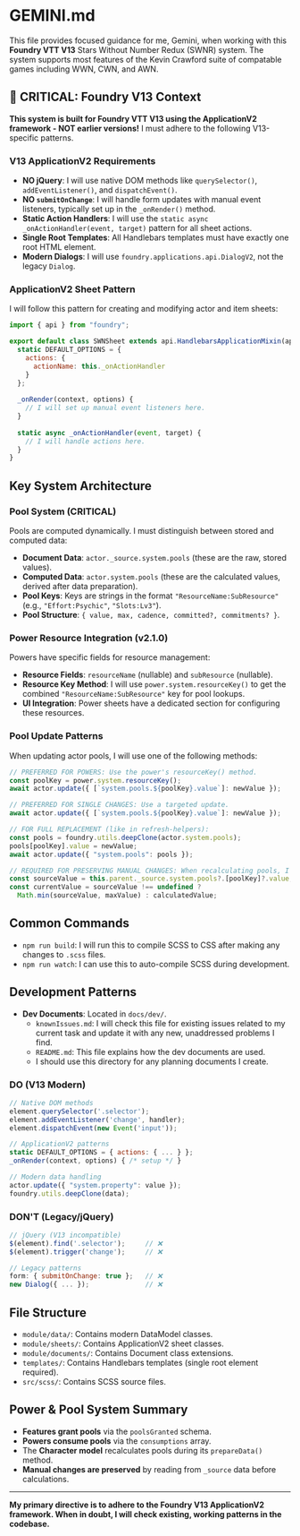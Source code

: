 # GEMINI.md

This file provides focused guidance for me, Gemini, when working with this **Foundry VTT V13** Stars Without Number Redux (SWNR) system. The system supports most features of the Kevin Crawford suite of compatable games including WWN, CWN, and AWN.

## 🚨 CRITICAL: Foundry V13 Context

**This system is built for Foundry VTT V13 using the ApplicationV2 framework - NOT earlier versions!** I must adhere to the following V13-specific patterns.

### V13 ApplicationV2 Requirements
- **NO jQuery**: I will use native DOM methods like `querySelector()`, `addEventListener()`, and `dispatchEvent()`.
- **NO `submitOnChange`**: I will handle form updates with manual event listeners, typically set up in the `_onRender()` method.
- **Static Action Handlers**: I will use the `static async _onActionHandler(event, target)` pattern for all sheet actions.
- **Single Root Templates**: All Handlebars templates must have exactly one root HTML element.
- **Modern Dialogs**: I will use `foundry.applications.api.DialogV2`, not the legacy `Dialog`.

### ApplicationV2 Sheet Pattern
I will follow this pattern for creating and modifying actor and item sheets:
```javascript
import { api } from "foundry";

export default class SWNSheet extends api.HandlebarsApplicationMixin(api.ApplicationV2) {
  static DEFAULT_OPTIONS = {
    actions: { 
      actionName: this._onActionHandler 
    }
  };
  
  _onRender(context, options) {
    // I will set up manual event listeners here.
  }
  
  static async _onActionHandler(event, target) {
    // I will handle actions here.
  }
}
```

## Key System Architecture

### Pool System (CRITICAL)
Pools are computed dynamically. I must distinguish between stored and computed data:

- **Document Data**: `actor._source.system.pools` (these are the raw, stored values).
- **Computed Data**: `actor.system.pools` (these are the calculated values, derived after data preparation).
- **Pool Keys**: Keys are strings in the format `"ResourceName:SubResource"` (e.g., `"Effort:Psychic"`, `"Slots:Lv3"`).
- **Pool Structure**: `{ value, max, cadence, committed?, commitments? }`.

### Power Resource Integration (v2.1.0)
Powers have specific fields for resource management:

- **Resource Fields**: `resourceName` (nullable) and `subResource` (nullable).
- **Resource Key Method**: I will use `power.system.resourceKey()` to get the combined `"ResourceName:SubResource"` key for pool lookups.
- **UI Integration**: Power sheets have a dedicated section for configuring these resources.

### Pool Update Patterns
When updating actor pools, I will use one of the following methods:

```javascript
// PREFERRED FOR POWERS: Use the power's resourceKey() method.
const poolKey = power.system.resourceKey();
await actor.update({ [`system.pools.${poolKey}.value`]: newValue });

// PREFERRED FOR SINGLE CHANGES: Use a targeted update.
await actor.update({ [`system.pools.${poolKey}.value`]: newValue });

// FOR FULL REPLACEMENT (like in refresh-helpers):
const pools = foundry.utils.deepClone(actor.system.pools);
pools[poolKey].value = newValue;
await actor.update({ "system.pools": pools });

// REQUIRED FOR PRESERVING MANUAL CHANGES: When recalculating pools, I must respect user-entered overrides by checking the source data first.
const sourceValue = this.parent._source.system.pools?.[poolKey]?.value;
const currentValue = sourceValue !== undefined ? 
  Math.min(sourceValue, maxValue) : calculatedValue;
```

## Common Commands

- `npm run build`: I will run this to compile SCSS to CSS after making any changes to `.scss` files.
- `npm run watch`: I can use this to auto-compile SCSS during development.

## Development Patterns

- **Dev Documents**: Located in `docs/dev/`.
    - `knownIssues.md`: I will check this file for existing issues related to my current task and update it with any new, unaddressed problems I find.
    - `README.md`: This file explains how the dev documents are used.
    - I should use this directory for any planning documents I create.

### DO (V13 Modern)
```javascript
// Native DOM methods
element.querySelector('.selector');
element.addEventListener('change', handler);
element.dispatchEvent(new Event('input'));

// ApplicationV2 patterns
static DEFAULT_OPTIONS = { actions: { ... } };
_onRender(context, options) { /* setup */ }

// Modern data handling
actor.update({ "system.property": value });
foundry.utils.deepClone(data);
```

### DON'T (Legacy/jQuery)
```javascript
// jQuery (V13 incompatible)
$(element).find('.selector');     // ❌
$(element).trigger('change');     // ❌

// Legacy patterns  
form: { submitOnChange: true };   // ❌
new Dialog({ ... });              // ❌
```

## File Structure
- `module/data/`: Contains modern DataModel classes.
- `module/sheets/`: Contains ApplicationV2 sheet classes.
- `module/documents/`: Contains Document class extensions.
- `templates/`: Contains Handlebars templates (single root element required).
- `src/scss/`: Contains SCSS source files.

## Power & Pool System Summary
- **Features grant pools** via the `poolsGranted` schema.
- **Powers consume pools** via the `consumptions` array.
- The **Character model** recalculates pools during its `prepareData()` method.
- **Manual changes are preserved** by reading from `_source` data before calculations.

---

**My primary directive is to adhere to the Foundry V13 ApplicationV2 framework. When in doubt, I will check existing, working patterns in the codebase.**
